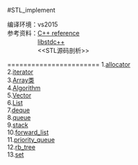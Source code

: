 #STL_implement

编译环境：vs2015 <br>
参考资料：[C++ reference](http://en.cppreference.com/w/)<br>
　　　　　[libstdc++](https://gcc.gnu.org/onlinedocs/gcc-4.8.1/libstdc++/api/a00708.html#a8e32f71311ef10141cabaab48ac8e414)<br>
　　　　　\<\<STL源码剖析\>\><br>

=======================
1.[allocator](https://github.com/scottdwdwdw/STL_implement/tree/master/allocator)<br>
2.[iterator](https://github.com/scottdwdwdw/STL_implement/tree/master/iterator)<br>
3.[Array类](https://github.com/scottdwdwdw/STL_implement/tree/master/array)<br>
4.[Algorithm](https://github.com/scottdwdwdw/STL_implement/blob/master/Algorithm/Algorithm.h)<br>
5.[Vector](https://github.com/scottdwdwdw/STL_implement/blob/master/vector/Vector.h)<br>
6.[List](https://github.com/scottdwdwdw/STL/blob/master/List/List.h)<br>
7.[deque](https://github.com/scottdwdwdw/STL/blob/master/deque/deque.h)<br>
8.[queue](https://github.com/scottdwdwdw/STL/blob/master/queue/queue.h)<br>
9.[stack](https://github.com/scottdwdwdw/STL/blob/master/stack/stack.h)<br>
10.[forward_list](https://github.com/scottdwdwdw/STL/blob/master/forward_list/forward_list.h)<br>
11.[priority_queue](https://github.com/scottdwdwdw/STL/blob/master/priority_queue/priority_queue.h)<br>
12.[rb_tree](https://github.com/scottdwdwdw/STL/blob/master/RB_tree/RB_tree.h)<br>
13.[set](https://github.com/scottdwdwdw/STL/blob/master/set/set.h)
